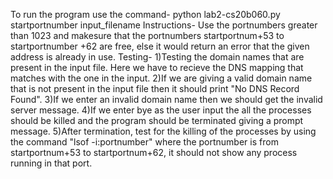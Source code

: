 To run the program use the command-
    python lab2-cs20b060.py startportnumber input_filename
Instructions-
    Use the portnumbers greater than 1023 and makesure that 
    the portnumbers startportnum+53 to startportnumber +62 are free,
    else it would return an error that the given address is already in use.
Testing-
    1)Testing the domain names that are present in the input file. 
    Here we have to recieve the DNS mapping that matches with the one in the input.
    2)If we are giving a valid domain name that is not present in the input file
    then it should print "No DNS Record Found".
    3)If we enter an invalid domain name then we should get the invalid server message.
    4)If we enter bye as the user input the all the processes should be killed and the
    program should be terminated giving a prompt message.
    5)After termination, test for the killing of the processes by using the command
    "lsof -i:portnumber" where the portnumber is from startportnum+53 to startportnum+62,
    it should not show any process running in that port. 
